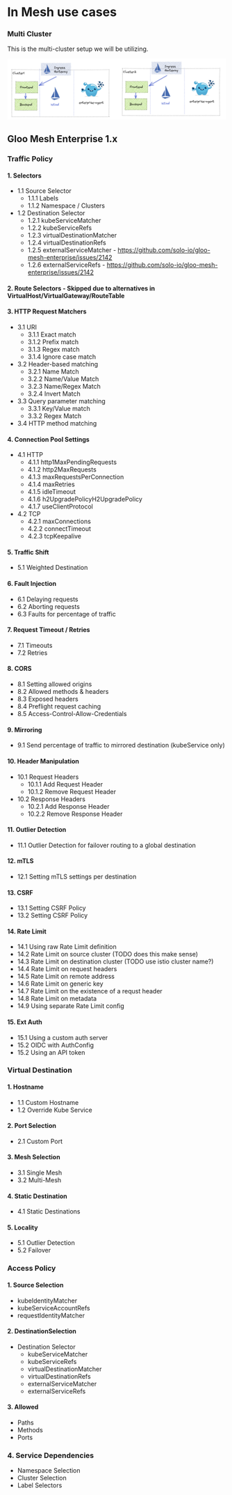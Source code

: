# In Mesh use cases


### Multi Cluster

This is the multi-cluster setup we will be utilizing. 

![](./multi-cluster-ptp.png)


## Gloo Mesh Enterprise 1.x


### Traffic Policy

#### 1. Selectors
* 1.1 Source Selector
  * 1.1.1 Labels
  * 1.1.2 Namespace / Clusters
* 1.2 Destination Selector
  * 1.2.1 kubeServiceMatcher
  * 1.2.2 kubeServiceRefs
  * 1.2.3 virtualDestinationMatcher
  * 1.2.4 virtualDestinationRefs
  * 1.2.5 externalServiceMatcher - https://github.com/solo-io/gloo-mesh-enterprise/issues/2142
  * 1.2.6 externalServiceRefs - https://github.com/solo-io/gloo-mesh-enterprise/issues/2142

#### 2. Route Selectors - Skipped due to alternatives in VirtualHost/VirtualGateway/RouteTable

#### 3. HTTP Request Matchers
- 3.1 URI
  - 3.1.1 Exact match
  - 3.1.2 Prefix match
  - 3.1.3 Regex match
  - 3.1.4 Ignore case match
- 3.2 Header-based matching
  - 3.2.1 Name Match
  - 3.2.2 Name/Value Match
  - 3.2.3 Name/Regex Match
  - 3.2.4 Invert Match
- 3.3 Query parameter matching
  - 3.3.1 Key/Value match
  - 3.3.2 Regex Match
- 3.4 HTTP method matching

#### 4. Connection Pool Settings
- 4.1 HTTP
  - 4.1.1 http1MaxPendingRequests
  - 4.1.2 http2MaxRequests
  - 4.1.3 maxRequestsPerConnection
  - 4.1.4 maxRetries
  - 4.1.5 idleTimeout
  - 4.1.6 h2UpgradePolicyH2UpgradePolicy 		
  - 4.1.7 useClientProtocol
- 4.2 TCP
  - 4.2.1 maxConnections
  - 4.2.2 connectTimeout
  - 4.2.3 tcpKeepalive

#### 5. Traffic Shift
- 5.1 Weighted Destination

#### 6. Fault Injection
- 6.1 Delaying requests
- 6.2 Aborting requests
- 6.3 Faults for percentage of traffic

#### 7. Request Timeout / Retries
- 7.1 Timeouts
- 7.2 Retries

#### 8. CORS
- 8.1 Setting allowed origins
- 8.2 Allowed methods & headers
- 8.3 Exposed headers
- 8.4 Preflight request caching
- 8.5 Access-Control-Allow-Credentials

#### 9. Mirroring
- 9.1 Send percentage of traffic to mirrored destination (kubeService only)

#### 10. Header Manipulation
- 10.1 Request Headers
  - 10.1.1 Add Request Header
  - 10.1.2 Remove Request Header
- 10.2 Response Headers
  - 10.2.1 Add Response Header
  - 10.2.2 Remove Response Header

#### 11. Outlier Detection
- 11.1 Outlier Detection for failover routing to a global destination

#### 12. mTLS
- 12.1 Setting mTLS settings per destination

#### 13. CSRF
- 13.1 Setting CSRF Policy
- 13.2 Setting CSRF Policy

#### 14. Rate Limit
- 14.1 Using raw Rate Limit definition
- 14.2 Rate Limit on source cluster  (TODO does this make sense)
- 14.3 Rate Limit on destination cluster (TODO use istio cluster name?)
- 14.4 Rate Limit on request headers
- 14.5 Rate Limit on remote address
- 14.6 Rate Limit on generic key
- 14.7 Rate Limit on the existence of a requst header
- 14.8 Rate Limit on metadata
- 14.9 Using separate Rate Limit config

#### 15. Ext Auth
- 15.1 Using a custom auth server
- 15.2 OIDC with AuthConfig
- 15.2 Using an API token

### Virtual Destination

#### 1. Hostname
- 1.1 Custom Hostname
- 1.2 Override Kube Service

#### 2. Port Selection
- 2.1 Custom Port

#### 3. Mesh Selection
- 3.1 Single Mesh
- 3.2 Multi-Mesh

#### 4. Static Destination
- 4.1 Static Destinations

#### 5. Locality
- 5.1 Outlier Detection
- 5.2 Failover

### Access Policy

#### 1. Source Selection
- kubeIdentityMatcher
- kubeServiceAccountRefs
- requestIdentityMatcher

#### 2. DestinationSelection
* Destination Selector
  * kubeServiceMatcher
  * kubeServiceRefs
  * virtualDestinationMatcher
  * virtualDestinationRefs
  * externalServiceMatcher
  * externalServiceRefs

#### 3. Allowed
- Paths
- Methods
- Ports


### 4. Service Dependencies
- Namespace Selection
- Cluster Selection
- Label Selectors